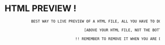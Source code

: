 # HTML PREVIEW !
```bash
            BEST WAY TO LIVE PREVIEW OF A HTML FILE, ALL YOU HAVE TO DO IS ADD "FILE.JS" TO HTML CODE 
```
```bash
                                    [ABOVE YOUR HTML FILE, NOT THE BOTTOM]
```

```bash
                                !! REMEMBER TO REMOVE IT WHEN YOU ARE DONE !!
```
